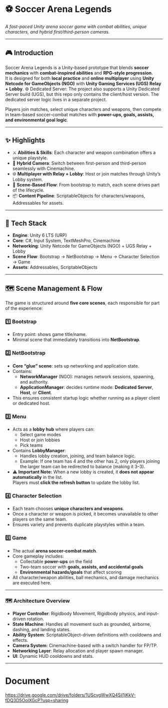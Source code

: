 # ⚽ Soccer Arena Legends
_A fast-paced Unity arena soccer game with combat abilities, unique characters, and hybrid first/third-person cameras._

---

## 🎮 Introduction

Soccer Arena Legends is a Unity-based prototype that blends **soccer mechanics** with **combat-inspired abilities** and **RPG-style progression**.  
It is designed for both **local practice** and **online multiplayer** using **Unity Netcode for GameObjects (NGO)** with **Unity Gaming Services (UGS) Relay + Lobby**.
⚙️ Dedicated Server: The project also supports a Unity Dedicated Server build (UGS), but this repo only contains the client/host version. The dedicated server logic lives in a separate project.

Players join matches, select unique characters and weapons, then compete in team-based soccer-combat matches with **power-ups, goals, assists, and environmental goal logic**.  

---

## ✨ Highlights

- ⚔️ **Abilities & Skills**: Each character and weapon combination offers a unique playstyle.  
- 📸 **Hybrid Camera**: Switch between first-person and third-person seamlessly with Cinemachine.  
- 🌐 **Multiplayer with Relay + Lobby**: Host or join matches through Unity’s Lobby system.  
- 🧩 **Scene-Based Flow**: From bootstrap to match, each scene drives part of the lifecycle.  
- 📦 **Content Pipeline**: ScriptableObjects for characters/weapons, Addressables for assets.  

---

## 🧰 Tech Stack

- **Engine**: Unity 6 LTS (URP)  
- **Core**: C#, Input System, TextMeshPro, Cinemachine  
- **Networking**: Unity Netcode for GameObjects (NGO) + UGS Relay + Lobby  
- **Scene Flow**: Bootstrap → NetBootstrap → Menu → Character Selection → Game  
- **Assets**: Addressables, ScriptableObjects  

---

## 🗺️ Scene Management & Flow

The game is structured around **five core scenes**, each responsible for part of the experience:

### 1️⃣ Bootstrap
- Entry point: shows game title/name.  
- Minimal scene that immediately transitions into **NetBootstrap**.  

### 2️⃣ NetBootstrap
- **Core “glue” scene**: sets up networking and application state.  
- Contains:
  - **NetworkManager** (NGO): manages network sessions, spawning, and authority.  
  - **ApplicationManager**: decides runtime mode: **Dedicated Server**, **Host**, or **Client**.  
- This ensures consistent startup logic whether running as a player client or dedicated host.  

### 3️⃣ Menu
- Acts as a **lobby hub** where players can:  
  - Select game modes  
  - Host or join lobbies  
  - Pick teams  
- Contains **LobbyManager**:
  - Handles lobby creation, joining, and team balance logic.  
  - Example: If one team has 4 and the other has 2, only players joining the larger team can be redirected to balance (making it 3–3).  
- ⚠️ **Important Note:** When a new lobby is created, it **does not appear automatically** in the list.  
  Players must **click the refresh button** to update the lobby list.  

### 4️⃣ Character Selection
- Each team chooses **unique characters and weapons**.  
- Once a character or weapon is picked, it becomes unavailable to other players on the same team.  
- Ensures variety and prevents duplicate playstyles within a team.  

### 5️⃣ Game
- The actual **arena soccer-combat match**.  
- Core gameplay includes:
  - Collectable **power-ups** on the field  
  - Two-team soccer with **goals, assists, and accidental goals**  
  - **Environmental hazards/goals** that affect scoring  
- All character/weapon abilities, ball mechanics, and damage mechanics are executed here.  

---

### 🗺️ Architecture Overview
- **Player Controller**: Rigidbody Movement, Rigidbody physics, and input-driven rotation.  
- **State Machine**: Handles all movement such as grounded, airborne, dashing, and landing states.  
- **Ability System**: ScriptableObject-driven definitions with cooldowns and effects.  
- **Camera System**: Cinemachine-based with a switch handler for FP/TP.  
- **Networking Layer**: Relay allocation and player spawn manager.  
- **UI**: Dynamic HUD cooldowns and stats.

---

# Document
https://drive.google.com/drive/folders/1UScvgWwXQ4Sil1jKkV-fDQ3D5OolXGcP?usp=sharing
